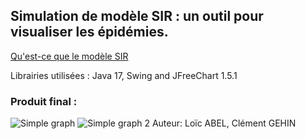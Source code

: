 ## Simulation de modèle SIR : un outil pour visualiser les épidémies.

[Qu'est-ce que le modèle SIR](https://en.wikipedia.org/wiki/Compartmental_models_in_epidemiology#The_SIR_model)

Librairies utilisées : Java 17, Swing and JFreeChart 1.5.1

### Produit final :
![Simple graph](https://gameosu.s-ul.eu/XfohheuG)
![Simple graph 2](https://gameosu.s-ul.eu/2SjLx6ky)
Auteur: Loïc ABEL, Clément GEHIN
